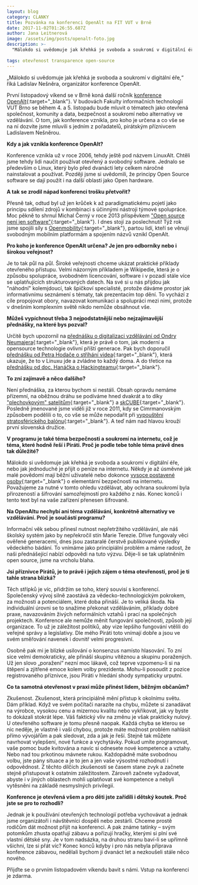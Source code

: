 ```yaml
---
layout: blog
category: CLANKY
title: Pozvánka na konferenci OpenAlt na FIT VUT v Brně
date: 2017-11-02T01:26:55.687Z
author: Jana Leitnerová
image: /assets/img/posts/openalt-foto.jpg
description: >-
  "Málokdo si uvědomuje jak křehká je svoboda a soukromí v digitální éře," říká Ladislav Nešněra, organizátor konference OpenAlt.
  
tags: otevřenost transparence open-source
---
```


„Málokdo si uvědomuje jak křehká je svoboda a soukromí v digitální éře,“ říká Ladislav Nešněra, organizátor konference OpenAlt.

První listopadový víkend se v Brně koná další ročník [konference OpenAlt](https://openalt.cz/2017/){:target="_blank"}. V budovách Fakulty informačních technologií VUT Brno se během 4. a 5. listopadu bude mluvit o tématech jako otevřená společnost, komunity a data, bezpečnost a soukromí nebo alternativy ve vzdělávání. O tom, jak konference vznikla, pro koho je určena a co vše se na ní dozvíte jsme mluvili s jedním z pořadatelů, pirátským příznivcem Ladislavem Nešněrou.

**Kdy a jak vznikla konference OpenAlt?**

Konference vznikla už v roce 2006, tehdy ještě pod názvem LinuxAlt. Chtěli jsme tehdy lidi naučit používat otevřený a svobodný software. Jednalo se především o Linux, který bylo před dvanácti lety celkem náročné nainstalovat a používat. Později jsme si uvědomili, že principy Open Source software se dají použít i na další oblasti jako Open hardware.

**A tak se zrodil nápad konferenci trošku přetvořit?**

Přesně tak, odtud byl už jen krůček k až paradigmatickému pojetí jako principu sdílení zdrojů v kombinaci s účinnými nástroji týmové spolupráce. Moc pěkně to shrnul Michal Černý v roce 2013 příspěvkem ["Open source není jen software"](https://www.superlectures.com/linuxalt2013/open-source-neni-jen-software?start=0:24:13){:target="_blank"}. I dnes stojí za poslechnutí! Týž rok jsme spojili síly s [Openmobility](http://www.openmobility.eu/cs/){:target="_blank"}, partou lidí, kteří se věnují svobodným mobilním platformám a spojením názvů vznikl OpenAlt.

**Pro koho je konference OpenAlt určena? Je jen pro odborníky nebo i širokou veřejnost?**

Je to tak půl na půl. Široké veřejnosti chceme ukázat praktické příklady otevřeného přístupu. Velmi názorným příkladem je Wikipedie, která je o způsobu spolupráce, svobodném licencování, software i v pozadí stále více se uplatňujících strukturovaných datech. Na své si u nás přijdou jak "náhodní" kolemjdoucí, tak špičkoví specialisté, protože dáváme prostor jak informativnímu seznámení s tématy, tak prezentacím top dění. To vychází z cíle propojovat obory, navazovat komunikaci a spolupráci mezi nimi, protože v dnešním komplexním světě nikdo nemůže obsáhnout vše.

**Můžeš vypíchnout třeba 3 nejpodstatnější nebo nejzajímavější přednášky, na které bys pozval?**

Určitě bych upozornil na [přednášku o digitalizaci vzdělávání od Ondry Neumajera](https://openalt.cz/2017/program_detail.php#event_318){:target="_blank"}, která je právě o tom, jak moderní a opensource technologie ovlivní příští generace. Pak bych doporučil [přednášku od Petra Hodače o stříhání videa](https://openalt.cz/2017/program_detail.php#event_275){:target="_blank"}, která ukazuje, že to v Linuxu jde a zvládne to každý doma. A do třetice na [přednášku od doc. Hanáčka o Hackingteamu](https://openalt.cz/2017/program_detail.php#event_233){:target="_blank"}.

**To zní zajímavě a něco dalšího?**

Není přednáška, za kterou bychom si nestáli. Obsah opravdu nemáme přízemní, na oběžnou dráhu se podíváme hned dvakrát a to díky ["plechovkovým" satelitům](https://openalt.cz/2017/program_detail.php#event_315){:target="_blank"} a [skCUBE](https://openalt.cz/2017/program_detail.php#event_380){:target="_blank"}. Posledně jmenované jsme viděli již v roce 2011, kdy se Cimrmanovským způsobem podělili o to, co vše se může nepodařit při [vypouštění stratosférického balónu](https://youtu.be/IeNbDaqYYKw){:target="_blank"}. A teď nám nad hlavou krouží první slovenská družice.

**V programu je také téma bezpečnosti a soukromí na internetu, což je téma, které hodně řeší i Piráti. Proč je podle tebe tohle téma právě dnes tak důležité?**

Málokdo si uvědomuje jak křehká je svoboda a soukromí v digitální éře, nebo jak jednoduché je přijít o peníze na internetu. Někdy je až úsměvné jak malé povědomí mají běžní uživatelé nebo dokonce [vysoce postavené osoby](https://youtu.be/wnR8LNs1S_c){:target="_blank"} o elementární bezpečnosti na internetu. Považujeme za nutné v tomto ohledu vzdělávat, aby ochrana soukromí byla přirozeností a šifrování samozřejmostí pro každého z nás. Konec konců i tento text byl na vaše zařízení přenesen šifrovaně.

**Na OpenAltu nechybí ani téma vzdělávání, konkrétně alternativy ve vzdělávání. Proč je součástí programu?**

Informační věk sebou přinesl nutnost nepřetržitého vzdělávání, ale náš školský systém jako by nepřekročil stín Marie Terezie. Dříve fungovaly věci ověřené generacemi, dnes jsou zastaralé čerstvě publikované výsledky vědeckého bádání. To vnímáme jako principiální problém a máme radost, že naši přednášející nabízí odpovědi na tuto výzvu. Děje-li se tak uplatněním open source, jsme na vrcholu blaha.

**Jsi příznivce Pirátů, je to právě i jejich zájem o téma otevřenosti, proč je ti tahle strana blízká?**

Těch střípků je víc, přidržím se toho, který souvisí s konferencí. Společenský vývoj silně zaostává za vědecko-technologickým pokrokem, za možnosti a potenciálem, které doba přináší. Je to veliká škoda. Na individuální úrovni se to snažíme překonat vzděláváním, příklady dobré praxe, navazováním živých neformálních vztahů i prací na společných projektech. Konference ale nemůže měnit fungování společnosti, způsob její organizace. To už je záležitost politiků, aby vize lepšího fungování vtělili do veřejné správy a legislativy. Dle mého Piráti toto vnímají dobře a jsou ve svém směřování navenek i dovnitř velmi progresivní.

Osobně pak mi je blízké usilování o konsenzus namísto hlasování. To zní sice velmi demokraticky, ale přináší skupinu vítěznou a skupinu poražených. Už jen slovo „poražení“ nezní moc lákavě, což teprve vzpomenu-li si na štěpení a zjitřené emoce kolem volby prezidenta. Mohu-li posoudit z pozice registrovaného příznivce, jsou Piráti v hledání shody sympaticky urputní.

**Co ta samotná otevřenost v praxi může přinést lidem, běžným občanům?**

Zkušenost. Zkušenost, která principiálně mění přístup k okolnímu světu. Dám příklad. Když ve svém počítači narazíte na chybu, můžete si zanadávat na výrobce, vysokou cenu a mizernou kvalitu nebo vykřikovat, jak vy byste to dokázali stokrát lépe. Váš faktický vliv na změnu je však prakticky nulový. U otevřeného software je tomu přesně naopak. Každá chyba se kterou se nic neděje, je vlastně i vaší chybou, protože máte možnost problém nahlásit přímo vývojářům a pak sledovat, zda a jak je řeší. Stejně tak můžete navrhovat vylepšení, nové funkce a vychytávky. Pokud umíte programovat, vaše pomoc bude kvitována a navíc si odnesete nové kompetence a vztahy. Nebo nad tou prkotinou mávnete rukou. Každopádně máte svobodnou volbu, jste pány situace a je to jen a jen vaše výsostné rozhodnutí i odpovědnost. Z těchto dílčích zkušeností se časem stane zvyk a začnete stejně přistupovat k ostatním záležitostem. Zároveň začnete vyžadovat, abyste i v jiných oblastech mohli uplatňovat své kompetence a nebyli vytěsněni na základě nesmyslných privilegií.

**Konference je otevřená všem a pro děti jste zařídili i dětský koutek. Proč jste se pro to rozhodli?**

Jednak je k používání otevřených technologií potřeba vychovávat a jednak jsme organizátoři i návštěvníci dospěli nebo zestárli. Chceme prostě rodičům dát možnost přijít na konferenci. A pak známe tatínky – svým potomkům zhusta opatřují zábavu a pořizují hračky, kterými si plní své vlastní dětské sny. Je v tom nadsázka, na druhou stranu baví-li se upřímně všichni, lze si přát víc? Konec konců kdyby i pro nás nebyla příprava konference zábavou, nedělali bychom ji dvanáct let a nezkoušeli stále něco nového.

Přijďte se o prvním listopadovém víkendu bavit s námi. Vstup na konferenci je zdarma.
